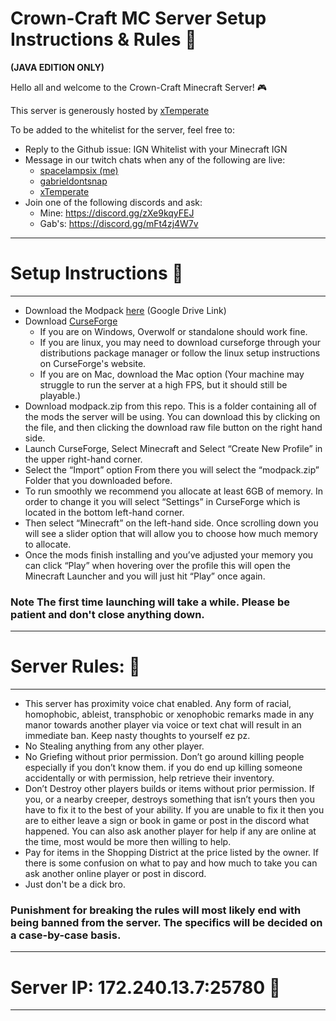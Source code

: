 # Crown-Craft MC Server Setup Instructions & Rules 🚀
<b>(JAVA EDITION ONLY)</b>

Hello all and welcome to the Crown-Craft Minecraft Server! 🎮

This server is generously hosted by [xTemperate](https://www.twtich.tv/xTemperate)

To be added to the whitelist for the server, feel free to:
- Reply to the Github issue: IGN Whitelist with your Minecraft IGN
- Message in our twitch chats when any of the following are live:
  - [spacelampsix (me)](https://www.twtich.tv/spacelampsix)
  - [gabrieldontsnap](https://www.twtich.tv/gabrieldontsnap)
  - [xTemperate](https://www.twtich.tv/xTemperate)
- Join one of the following discords and ask:
  - Mine: https://discord.gg/zXe9kqyFEJ
  - Gab's: https://discord.gg/mFt4zj4W7v
  
----------------------------------------------
# Setup Instructions 📜
----------------------------------------------

- Download the Modpack [here](https://drive.google.com/file/d/1JYMbL8FdLUScA9RQyMdYKWWAnoc_Bz_d/view?usp=sharing) (Google Drive Link)
- Download [CurseForge](https://www.curseforge.com/download/app#download-options)
  - If you are on Windows, Overwolf or standalone should work fine.
  - If you are linux, you may need to download curseforge through your distributions package manager or follow the linux setup instructions on CurseForge's website.
  - If you are on Mac, download the Mac option (Your machine may struggle to run the server at a high FPS, but it should still be playable.)
- Download modpack.zip from this repo. This is a folder containing all of the mods the server will be using. You can download this by clicking on the file, and then clicking the download raw file button on the right hand side.
- Launch CurseForge, Select Minecraft and Select “Create New Profile” in the upper right-hand corner.
- Select the “Import” option From there you will select the “modpack.zip” Folder that you downloaded before.
- To run smoothly we recommend you allocate at least 6GB of memory. In order to change it you will select “Settings” in CurseForge which is located in the bottom left-hand corner.
- Then select “Minecraft” on the left-hand side. Once scrolling down you will see a slider option that will allow you to choose  how  much memory to allocate. 
- Once the mods finish installing and you’ve adjusted your memory you can click “Play” when hovering over the profile this will open  the Minecraft Launcher and you will just hit “Play” once again.
### <b> Note The first time launching will take a while. Please be patient and don't close anything down. </b>

----------------------------------------------
# Server Rules: 👮
----------------------------------------------

- This server has proximity voice chat enabled. Any form of racial, homophobic, ableist, transphobic or xenophobic remarks made in any manor towards another player via voice or text chat will result in an immediate ban. Keep nasty thoughts to yourself ez pz.
- No Stealing anything from any other player.
- No Griefing without prior permission. Don’t go around killing people especially if you don’t know them. if you do end up killing someone accidentally or with permission, help retrieve their inventory.
- Don’t Destroy other players builds or items without prior permission. If you, or a nearby creeper, destroys something that isn’t yours then you have to fix it to the best of your ability. If you are unable to fix it then you are to either leave a sign or book in game or post in the discord what happened. You can also ask another player for help if any are online at the time, most would be more then willing to help.
- Pay for items in the Shopping District at the price listed by the owner. If there is some confusion on what to pay and how much to take you can ask another online player or post in discord.
- Just don't be a dick bro.

### Punishment for breaking the rules will most likely end with being banned from the server. The specifics will be decided on a case-by-case basis. 

--------------------------------------------
# Server IP: 172.240.13.7:25780 🔑
----------------------------------------------
